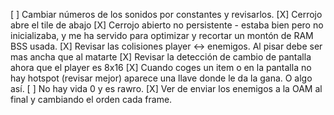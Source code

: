 [ ] Cambiar números de los sonidos por constantes y revisarlos.
[X] Cerrojo abre el tile de abajo
[X] Cerrojo abierto no persistente - estaba bien pero no inicializaba, y me ha servido para optimizar y recortar un montón de RAM BSS usada.
[X] Revisar las colisiones player <-> enemigos. Al pisar debe ser mas ancha que al matarte
[X] Revisar la detección de cambio de pantalla ahora que el player es 8x16
[X] Cuando coges un item o en la pantalla no hay hotspot (revisar mejor) aparece una llave donde le da la gana. O algo así.
[ ] No hay vida 0 y es rawro.
[X] Ver de enviar los enemigos a la OAM al final y cambiando el orden cada frame.